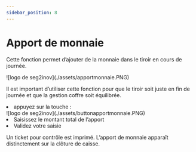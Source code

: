 ```yaml
---
sidebar_position: 8
---
```


# Apport de monnaie

Cette fonction permet d’ajouter de la monnaie dans le tiroir en cours de journée.

<div className="contenaireImg">
    ![logo de seg2inov](./assets/apportmonnaie.PNG)
</div>

Il est important d’utiliser cette fonction pour que le tiroir soit juste en fin de journée et que la gestion coffre soit équilibrée.
<li> appuyez sur la touche : </li>

<div className="contenaireImg">
    ![logo de seg2inov](./assets/buttonapportmonnaie.PNG)
</div>

<li>Saisissez le montant total de l’apport </li>
<li> Validez votre saisie </li>

Un ticket pour contrôle est imprimé.
L’apport de monnaie apparaît distinctement sur la clôture de caisse.